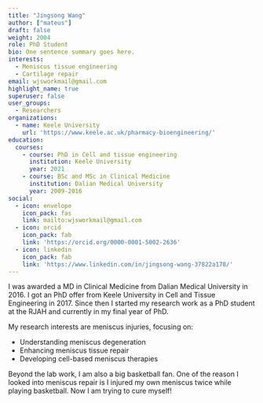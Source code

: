 ```yaml
---
title: "Jingsong Wang"
author: ["mateus"]
draft: false
weight: 2004
role: PhD Student
bio: One sentence summary goes here.
interests:
  - Meniscus tissue engineering
  - Cartilage repair
email: wjsworkmail@gmail.com
highlight_name: true
superuser: false
user_groups:
  - Researchers
organizations:
  - name: Keele University
    url: 'https://www.keele.ac.uk/pharmacy-bioengineering/'
education:
  courses:
    - course: PhD in Cell and tissue engineering
      institution: Keele University
      year: 2021
    - course: BSc and MSc in Clinical Medicine
      institution: Dalian Medical University
      year: 2009-2016
social:
  - icon: envelope
    icon_pack: fas
    link: mailto:wjsworkmail@gmail.com
  - icon: orcid
    icon_pack: fab
    link: 'https://orcid.org/0000-0001-5002-2636'
  - icon: linkedin
    icon_pack: fab
    link: 'https://www.linkedin.com/in/jingsong-wang-37822a178/'
---
```


I was awarded a MD in Clinical Medicine from Dalian Medical University in 2016.
I got an PhD offer from Keele University in Cell and Tissue Engineering in 2017.
Since then I started my research work as a PhD student at the RJAH and currently in my final year of PhD.

My research interests are meniscus injuries, focusing on:

-   Understanding meniscus degeneration
-   Enhancing meniscus tissue repair
-   Developing cell-based meniscus therapies

Beyond the lab work, I am also a big basketball fan.
One of the reason I looked into meniscus repair is I injured my own meniscus twice while playing basketball.
Now I am trying to cure myself!
